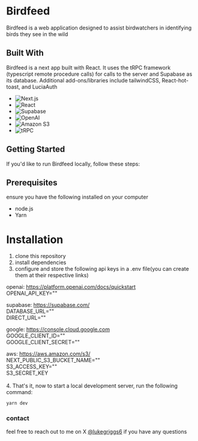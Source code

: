 # Birdfeed
Birdfeed is a web application designed to assist birdwatchers in identifying birds they see in the wild


## Built With

Birdfeed is a next app built with React. It uses the tRPC framework (typescript remote procedure calls) for calls to the server
and Supabase as its database. Additional add-ons/libraries include tailwindCSS, React-hot-toast, and LuciaAuth

- ![Next.js](https://img.shields.io/badge/Next.js-black?style=for-the-badge&logo=next.js)
- ![React](https://img.shields.io/badge/React-20232A?style=for-the-badge&logo=react&logoColor=61DAFB)
- ![Supabase](https://img.shields.io/badge/Supabase-3ECF8E?style=for-the-badge&logo=supabase&logoColor=white)
- ![OpenAI](https://img.shields.io/badge/OpenAI-412991?style=for-the-badge&logo=openai&logoColor=white)
- ![Amazon S3](https://img.shields.io/badge/Amazon%20S3-569A31?style=for-the-badge&logo=amazonaws&logoColor=white)
- ![tRPC](https://img.shields.io/badge/tRPC-2596BE?style=for-the-badge&logo=trpc&logoColor=white)


## Getting Started

If you'd like to run Birdfeed locally, follow these steps:

## Prerequisites
ensure you have the following installed on your computer
* node.js
* Yarn

# Installation
1. clone this repository
2. install dependencies
3. configure and store the following api keys in a .env file(you can create them at their respective links)

  
openai: https://platform.openai.com/docs/quickstart </br>
OPENAI_API_KEY=""


supabase: https://supabase.com/ </br>
DATABASE_URL="" </br>
DIRECT_URL=""


google: https://console.cloud.google.com </br>
GOOGLE_CLIENT_ID="" </br>
GOOGLE_CLIENT_SECRET="" </br>

aws:  https://aws.amazon.com/s3/ </br>
NEXT_PUBLIC_S3_BUCKET_NAME="" </br>
S3_ACCESS_KEY="" </br>
S3_SECRET_KEY </br>
</br>
4. That's it, now to start a local development server, run the following command:
   ```
   yarn dev
   ```

### contact
feel free to reach out to me on X [@lukegriggs6](https://x.com/LukeGriggs6) if you have any questions

